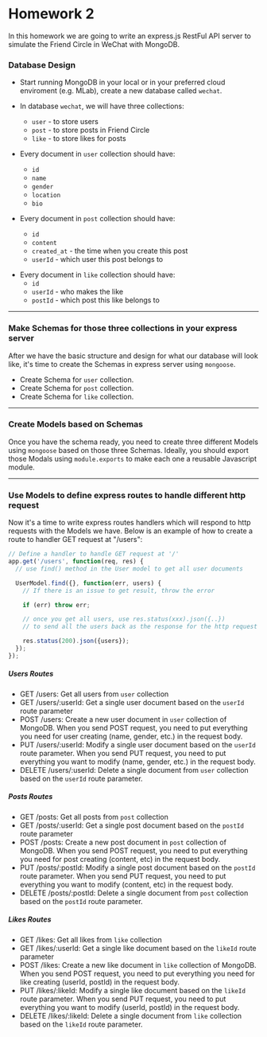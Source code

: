 # Homework 2

In this homework we are going to write an express.js RestFul API server to simulate the Friend Circle in WeChat with MongoDB.

### Database Design

* Start running MongoDB in your local or in your preferred cloud enviroment (e.g. MLab), create a new database called `wechat`.

* In database `wechat`, we will have three collections:

  * `user` - to store users
  * `post` - to store posts in Friend Circle
  * `like` - to store likes for posts

* Every document in `user` collection should have:

  * `id`
  * `name`
  * `gender`
  * `location`
  * `bio`

* Every document in `post` collection should have:
  * `id`
  * `content`
  * `created_at` - the time when you create this post
  * `userId` - which user this post belongs to

- Every document in `like` collection should have:
  * `id`
  * `userId` - who makes the like
  * `postId` - which post this like belongs to

---

### Make Schemas for those three collections in your express server

After we have the basic structure and design for what our database will look like, it's time to create the Schemas in express server using `mongoose`.

* Create Schema for `user` collection.
* Create Schema for `post` collection.
* Create Schema for `like` collection.

---

### Create Models based on Schemas

Once you have the schema ready, you need to create three different Models using `mongoose` based on those three Schemas. Ideally, you should export those Modals using `module.exports` to make each one a reusable Javascript module.

---

### Use Models to define express routes to handle different http request

Now it's a time to write express routes handlers which will respond to http requests with the Models we have. Below is an example of how to create a route to handler GET request at "/users":

```js
// Define a handler to handle GET request at '/'
app.get('/users', function(req, res) {
  // use find() method in the User model to get all user documents

  UserModel.find({}, function(err, users) {
    // If there is an issue to get result, throw the error

    if (err) throw err;

    // once you get all users, use res.status(xxx).json({..})
    // to send all the users back as the response for the http request

    res.status(200).json({users});
  });
});
```

##### Users Routes

* GET /users: Get all users from `user` collection
* GET /users/:userId: Get a single user document based on the `userId` route parameter
* POST /users: Create a new user document in `user` collection of MongoDB. When you send POST request, you need to put everything you need for user creating (name, gender, etc.) in the request body.
* PUT /users/:userId: Modify a single user document based on the `userId` route parameter. When you send PUT request, you need to put everything you want to modify (name, gender, etc.) in the request body.
* DELETE /users/:userId: Delete a single document from `user` collection based on the `userId` route parameter.

##### Posts Routes

* GET /posts: Get all posts from `post` collection
* GET /posts/:userId: Get a single post document based on the `postId` route parameter
* POST /posts: Create a new post document in `post` collection of MongoDB. When you send POST request, you need to put everything you need for post creating (content, etc) in the request body.
* PUT /posts/:postId: Modify a single post document based on the `postId` route parameter. When you send PUT request, you need to put everything you want to modify (content, etc) in the request body.
* DELETE /posts/:postId: Delete a single document from `post` collection based on the `postId` route parameter.

##### Likes Routes

* GET /likes: Get all likes from `like` collection
* GET /likes/:userId: Get a single like document based on the `likeId` route parameter
* POST /likes: Create a new like document in `like` collection of MongoDB. When you send POST request, you need to put everything you need for like creating (userId, postId) in the request body.
* PUT /likes/:likeId: Modify a single like document based on the `likeId` route parameter. When you send PUT request, you need to put everything you want to modify (userId, postId) in the request body.
* DELETE /likes/:likeId: Delete a single document from `like` collection based on the `likeId` route parameter.
